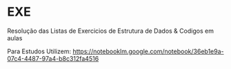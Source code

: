 # EXE
Resolução das Listas de Exercicios de Estrutura de Dados
&
Codigos em aulas

Para Estudos Utilizem: https://notebooklm.google.com/notebook/36eb1e9a-07c4-4487-97a4-b8c312fa4516
